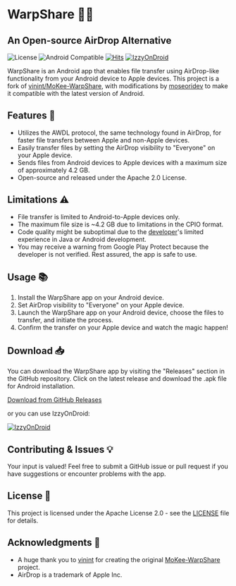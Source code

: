# WarpShare 📲🍏

## An Open-source AirDrop Alternative

![License](https://img.shields.io/badge/license-Apache%202.0-green)
![Android Compatible](https://img.shields.io/badge/Android-yes-blue)
[![Hits](https://hits.seeyoufarm.com/api/count/incr/badge.svg?url=https%3A%2F%2Fgithub.com%2Fmoseoridev%2FWarpShare&count_bg=%2379C83D&title_bg=%23555555&icon=&icon_color=%23E7E7E7&title=hits&edge_flat=false)](https://hits.seeyoufarm.com)
[![IzzyOnDroid](https://img.shields.io/endpoint?url=https://apt.izzysoft.de/fdroid/api/v1/shield/com.moseoridev.warpshare)](https://apt.izzysoft.de/fdroid/index/apk/com.moseoridev.warpshare/)

WarpShare is an Android app that enables file transfer using AirDrop-like functionality from your Android device to
Apple devices. This project is a fork of [vinint/MoKee-WarpShare](https://github.com/vinint/MoKee-WarpShare), with
modifications by [moseoridev](https://github.com/moseoridev) to make it compatible with the latest version of Android.

## Features 🌟

- Utilizes the AWDL protocol, the same technology found in AirDrop, for faster file transfers between Apple and
  non-Apple devices.
- Easily transfer files by setting the AirDrop visibility to "Everyone" on your Apple device.
- Sends files from Android devices to Apple devices with a maximum size of approximately 4.2 GB.
- Open-source and released under the Apache 2.0 License.

## Limitations ⚠️

- File transfer is limited to Android-to-Apple devices only.
- The maximum file size is ~4.2 GB due to limitations in the CPIO format.
- Code quality might be suboptimal due to the [developer](https://github.com/moseoridev)'s limited experience in Java or
  Android development.
- You may receive a warning from Google Play Protect because the developer is not verified. Rest assured, the app is
  safe to use.

## Usage 📚

1. Install the WarpShare app on your Android device.
2. Set AirDrop visibility to "Everyone" on your Apple device.
3. Launch the WarpShare app on your Android device, choose the files to transfer, and initiate the process.
4. Confirm the transfer on your Apple device and watch the magic happen!

## Download 📥

You can download the WarpShare app by visiting the "Releases" section in the GitHub repository. Click on the latest
release and download the .apk file for Android installation.

[Download from GitHub Releases](https://github.com/moseoridev/WarpShare/releases)

or you can use IzzyOnDroid:

[![IzzyOnDroid](https://gitlab.com/IzzyOnDroid/repo/-/raw/master/assets/IzzyOnDroid.png)](https://apt.izzysoft.de/fdroid/index/apk/com.moseoridev.warpshare/)

## Contributing & Issues 💡

Your input is valued! Feel free to submit a GitHub issue or pull request if you have suggestions or encounter problems
with the app.

## License 📄

This project is licensed under the Apache License 2.0 - see the [LICENSE](LICENSE) file for details.

## Acknowledgments 🙏

- A huge thank you to [vinint](https://github.com/vinint) for creating the
  original [MoKee-WarpShare](https://github.com/vinint/MoKee-WarpShare) project.
- AirDrop is a trademark of Apple Inc.

